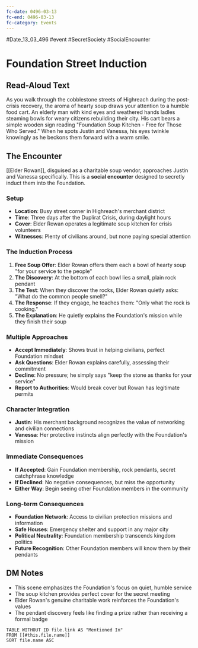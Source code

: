 ```yaml
---
fc-date: 0496-03-13
fc-end: 0496-03-13
fc-category: Events
---
```

#Date_13_03_496 #event #SecretSociety #SocialEncounter

# Foundation Street Induction

## Read-Aloud Text
As you walk through the cobblestone streets of Highreach during the post-crisis recovery, the aroma of hearty soup draws your attention to a humble food cart. An elderly man with kind eyes and weathered hands ladles steaming bowls for weary citizens rebuilding their city. His cart bears a simple wooden sign reading "Foundation Soup Kitchen - Free for Those Who Served." When he spots Justin and Vanessa, his eyes twinkle knowingly as he beckons them forward with a warm smile.

## The Encounter
[[Elder Rowan]], disguised as a charitable soup vendor, approaches Justin and Vanessa specifically. This is a **social encounter** designed to secretly induct them into the Foundation.

### Setup
- **Location**: Busy street corner in Highreach's merchant district
- **Time**: Three days after the Duplirat Crisis, during daylight hours
- **Cover**: Elder Rowan operates a legitimate soup kitchen for crisis volunteers
- **Witnesses**: Plenty of civilians around, but none paying special attention

### The Induction Process

1. **Free Soup Offer**: Elder Rowan offers them each a bowl of hearty soup "for your service to the people"
2. **The Discovery**: At the bottom of each bowl lies a small, plain rock pendant
3. **The Test**: When they discover the rocks, Elder Rowan quietly asks: "What do the common people smell?"
4. **The Response**: If they engage, he teaches them: "Only what the rock is cooking."
5. **The Explanation**: He quietly explains the Foundation's mission while they finish their soup

### Multiple Approaches
- **Accept Immediately**: Shows trust in helping civilians, perfect Foundation mindset
- **Ask Questions**: Elder Rowan explains carefully, assessing their commitment
- **Decline**: No pressure; he simply says "keep the stone as thanks for your service"
- **Report to Authorities**: Would break cover but Rowan has legitimate permits

### Character Integration
- **Justin**: His merchant background recognizes the value of networking and civilian connections
- **Vanessa**: Her protective instincts align perfectly with the Foundation's mission

### Immediate Consequences
- **If Accepted**: Gain Foundation membership, rock pendants, secret catchphrase knowledge
- **If Declined**: No negative consequences, but miss the opportunity
- **Either Way**: Begin seeing other Foundation members in the community

### Long-term Consequences
- **Foundation Network**: Access to civilian protection missions and information
- **Safe Houses**: Emergency shelter and support in any major city
- **Political Neutrality**: Foundation membership transcends kingdom politics
- **Future Recognition**: Other Foundation members will know them by their pendants

## DM Notes
- This scene emphasizes the Foundation's focus on quiet, humble service
- The soup kitchen provides perfect cover for the secret meeting
- Elder Rowan's genuine charitable work reinforces the Foundation's values
- The pendant discovery feels like finding a prize rather than receiving a formal badge

```dataview
TABLE WITHOUT ID file.link AS "Mentioned In"
FROM [[#this.file.name]]
SORT file.name ASC
```
